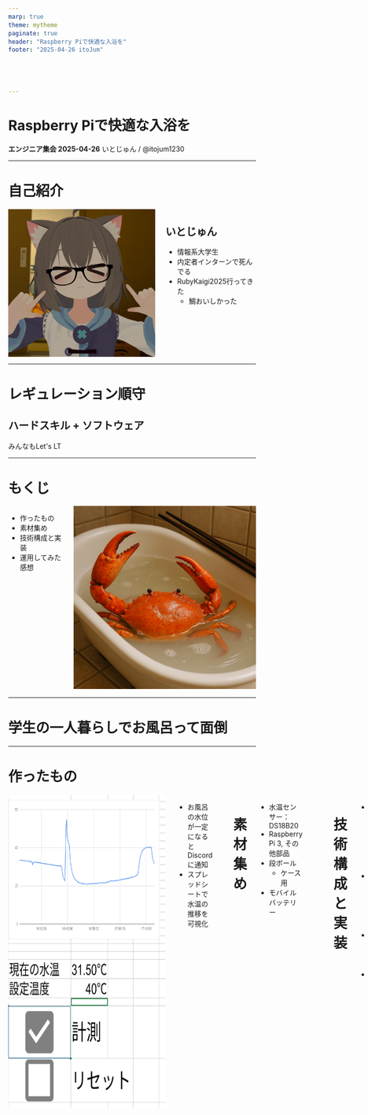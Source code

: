 ```yaml
---
marp: true
theme: mytheme
paginate: true
header: "Raspberry Piで快適な入浴を"
footer: "2025-04-26 itoJum"




---
```


<div class="title">

# Raspberry Piで快適な入浴を
</div>
<div class="info">

**エンジニア集会 2025-04-26**
いとじゅん / @itojum1230
</div>

<style>
.columns {
  display: flex;
  justify-content: space-around;
}
.minitxt {
  font-size: 24px;
}
</style>

---

# 自己紹介

<div class="columns">
  <img src="./itojum.png" width="300px" height="300px">
  <div>

  ## いとじゅん
  - 情報系大学生
  - 内定者インターンで死んでる
  - RubyKaigi2025行ってきた
    - 鯛おいしかった

  </div>

</div>

---

# レギュレーション順守

<div class="chapter">

## **ハード**スキル + ソフト**ウェア**
</div>

みんなもLet's LT


---

# もくじ

<div class="columns">
  <div>

  - 作ったもの
  - 素材集め
  - 技術構成と実装
  - 運用してみた感想

  </div>
  <div>
    <img src="./kanifuro.png" width="450px">
  </div>
</div>

---

<div class="chapter">

# 学生の一人暮らしでお風呂って面倒

</div>

---


# 作ったもの

<div class="columns">
  <img src="./dashboard.png" width="320px">
  <div>

  - お風呂の水位が一定になると
  Discordに通知
  - スプレッドシートで
  水温の推移を可視化

  </div>

--- 

# 素材集め

<div class="columns">

  <div>

  - 水温センサー：DS18B20
  - Raspberry Pi 3, その他部品
  - 段ボール
    - ケース用
  - モバイルバッテリー

  </div>
  <div>
    
  <img src="./kairo.png" width="450px">
  </div>
</div>

---

# 技術構成と実装

<div class="columns">
  <div>

  - なでしこで10秒ごとに
  温度を取得して送信
  - GASがスプレッドシートに温度を記録
  - GASでしきい値チェック
  - しきい値を超えたらDiscordに通知

  </div>
  <div>
    <img src="./dev.png" width="400px">
  </div>
</div>

---

## なでしこ
<img src="./nadesiko.png" width="800px">

---

## なでしこ

<img src="./nadesiko-code.png" width="800px">



---

## 水位問題
<style>
  .margin {
    margin-left: 50px;
  }
</style>

<div class="margin">

  #### Q. 水位を取得するには
  - 距離センサー
  - 水位センサー

</div>

---


## 水位問題

<div class="columns">
  <div>

  #### Q. 水位を取得するには
  - 距離センサー?
  - 水位センサー?
  #### A. 水温センサーを垂らす
  </div>
  <div>
    <img src="./tarasu.png" width="350px">
  </div>
</div>

---
<style>
  .center {
    display: flex;
    justify-content: center;
    align-items: center;
  }
</style>

## グラフ & 通知
<div class="columns">
  <div>

  <img src="./graph.png" width="650px">

  </div>
  <div class="center">
    <img src="./discord.png" width="400px">
  </div>
</div>

---

# 感想

<div class="columns">
  <div>

  - ちょうどいい温度＆水位の風呂に
  久しぶりに入れた

- ケースは段ボール → 湿気&水滴に脆弱
  - 防水ケースいるかな

  </div>
  <div>
    <img src="./hako.png" width="300px">
  </div>
</div>

---

<div class="chapter">

# おわり

</div>

